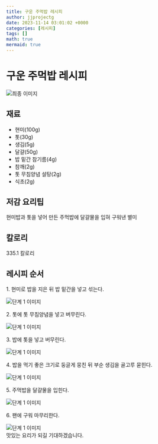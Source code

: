 ```yaml
---
title: 구운 주먹밥 레시피
author: jjprojectg
date: 2023-11-14 03:01:02 +0000
categories: [레시피]
tags: []
math: true
mermaid: true
---
```

<meta name="og:type" content="website"/>
<meta charset="UTF-8"/>
<div class="header">
  <h1>구운 주먹밥 레시피</h1>
</div>

<div class="container my-4">
  <div class="row">
    <div class="col-12 col-md-6">
      <div class="recipe-image">
        <img src="http://www.foodsafetykorea.go.kr/uploadimg/20160503/20160503104705_1462240025010.jpg" class="step-image" alt="최종 이미지"/>
      </div>
    </div>
    <div class="col-12 col-md-6">
      <div class="ingredients">
        <h2>재료</h2>
        <ul class="card">
          <li> 현미(100g) </li>
          <li>  톳(30g) </li>
          <li>  생김(5g) </li>
          <li>  달걀(50g) </li>
          <li>  밥 밑간 참기름(4g) </li>
          <li>  참깨(2g) </li>
          <li>  톳 무침양념 설탕(2g) </li>
          <li>  식초(2g) </li>
</ul>
      </div>
    </div>
    <div class="col-12 col-md-6">
      <div class="ingredients">
        <h2>저감 요리팁</h2>
        <div class="card"> 
          <p>
            현미밥과 톳을 넣어 만든 주먹밥에 달걀물을 입혀 구워낸 별미
          </p>
        </div>
      </div>
      <div class="ingredients">
        <h2>칼로리</h2>
        <div class="card"> 
          <p>
            335.1 칼로리
          </p>
        </div>
      </div>
    </div>
  </div>

  <h2 class="my-4">레시피 순서</h2>
  <div class="card recipe-card">
    <div class="card-body recipe-step">
      <p class="card-text step-description">1. 현미로 밥을 지은 뒤 밥 밑간을 넣고 섞는다.</p>
      <img src="http://www.foodsafetykorea.go.kr/uploadimg/cook/775-1.jpg" alt="단계 1 이미지" class="step-image"/>
    </div>
  </div>
  <div class="card recipe-card">
    <div class="card-body recipe-step">
      <p class="card-text step-description">2. 톳에 톳 무침양념을 넣고 버무린다.</p>
      <img src="http://www.foodsafetykorea.go.kr/uploadimg/cook/775-2.jpg" alt="단계 1 이미지" class="step-image"/>
    </div>
  </div>
  <div class="card recipe-card">
    <div class="card-body recipe-step">
      <p class="card-text step-description">3. 밥에 톳을 넣고 버무린다.</p>
      <img src="http://www.foodsafetykorea.go.kr/uploadimg/cook/775-3.jpg" alt="단계 1 이미지" class="step-image"/>
    </div>
  </div>
  <div class="card recipe-card">
    <div class="card-body recipe-step">
      <p class="card-text step-description">4. 밥을 먹기 좋은 크기로 둥글게 뭉친 뒤 부순 생김을 골고루 묻힌다.</p>
      <img src="http://www.foodsafetykorea.go.kr/uploadimg/cook/775-4.jpg" alt="단계 1 이미지" class="step-image"/>
    </div>
  </div>
  <div class="card recipe-card">
    <div class="card-body recipe-step">
      <p class="card-text step-description">5. 주먹밥을 달걀물을 입힌다.</p>
      <img src="http://www.foodsafetykorea.go.kr/uploadimg/cook/775-5.jpg" alt="단계 1 이미지" class="step-image"/>
    </div>
  </div>
  <div class="card recipe-card">
    <div class="card-body recipe-step">
      <p class="card-text step-description">6. 팬에 구워 마무리한다.</p>
      <img src="http://www.foodsafetykorea.go.kr/uploadimg/cook/775-6.jpg" alt="단계 1 이미지" class="step-image"/>
    </div>
  </div>

</div>
맛있는 요리가 되길 기대하겠습니다.
